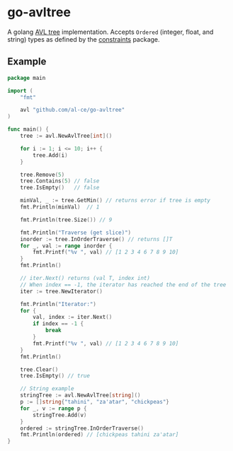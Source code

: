 # go-avltree

A golang [AVL tree](https://en.wikipedia.org/wiki/AVL_tree) implementation.
Accepts `Ordered` (integer, float, and string) types as defined by the [constraints](https://pkg.go.dev/golang.org/x/exp/constraints) package.

## Example

```go
package main

import (
	"fmt"

	avl "github.com/al-ce/go-avltree"
)

func main() {
	tree := avl.NewAvlTree[int]()

	for i := 1; i <= 10; i++ {
		tree.Add(i)
	}

	tree.Remove(5)
	tree.Contains(5) // false
	tree.IsEmpty()   // false

	minVal, _ := tree.GetMin() // returns error if tree is empty
	fmt.Println(minVal)  // 1

	fmt.Println(tree.Size()) // 9

	fmt.Println("Traverse (get slice)")
	inorder := tree.InOrderTraverse() // returns []T
	for _, val := range inorder {
		fmt.Printf("%v ", val) // [1 2 3 4 6 7 8 9 10]
	}
	fmt.Println()

	// iter.Next() returns (val T, index int)
	// When index == -1, the iterator has reached the end of the tree
	iter := tree.NewIterator()

	fmt.Println("Iterator:")
	for {
		val, index := iter.Next()
		if index == -1 {
			break
		}
		fmt.Printf("%v ", val) // [1 2 3 4 6 7 8 9 10]
	}
	fmt.Println()

	tree.Clear()
	tree.IsEmpty() // true

	// String example
	stringTree := avl.NewAvlTree[string]()
	p := []string{"tahini", "za'atar", "chickpeas"}
	for _, v := range p {
		stringTree.Add(v)
	}
	ordered := stringTree.InOrderTraverse()
	fmt.Println(ordered) // [chickpeas tahini za'atar]
}
```
